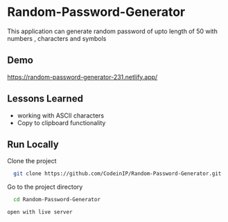 
# Random-Password-Generator
This application can generate random password of upto length of 50 with numbers , characters and symbols
## Demo

https://random-password-generator-231.netlify.app/


## Lessons Learned

- working with ASCII characters
- Copy to clipboard functionality

## Run Locally

Clone the project

```bash
  git clone https://github.com/CodeinIP/Random-Password-Generator.git
```

Go to the project directory

```bash
  cd Random-Password-Generator
```

```bash
open with live server
```
